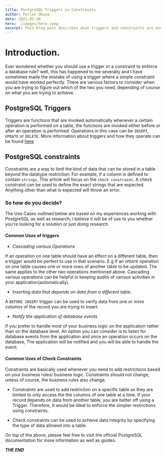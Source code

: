 ```yaml
---
title: PostgreSQL Triggers vs Constraints
author: Pollet Obuya
date: 2021-05-20
hero: ./images/hero.jpeg
excerpt: This blog post describes what triggers and constraints are and how to know which one to select depending on the problem at hand.
---
```


# Introduction.
Ever wondered whether you should use a trigger or a constraint to enforce a database rule? well, this has happened to me severally and I have sometimes made the mistake of using a trigger where a simple constraint would have worked perfectly. There are various factors to consider when you are trying to figure out which of the two you need, depending of course on what you are trying to achieve.

## PostgreSQL Triggers
Triggers are functions that are invoked automatically whenever a certain operation is performed on a table, the functions are invoked either before or after an operation is performed. Operations in this case can be `INSERT`, `UPDATE` or `DELETE`.
More information about triggers and how they operate can be found [here](https://www.postgresql.org/docs/9.1/sql-createtrigger.html)

## PostgreSQL constraints
Constraints are a way to limit the kind of data that can be stored in a table beyond the datatype restriction. For example, if a column is defined to contain `strings`. This article will focus on the `check constraint`. A check constraint can be used to define the exact strings that are expected. Anything other than what is expected will throw an error.

### So how do you decide?
The Use Cases outlined below are based on my experiences working with PostgreSQL as well as research, I believe it will be of use to you  whether you're looking for a solution or just doing research.

#### Common Uses of triggers
- *Cascading various Operations*

If an operation on one table should have an effect on a different table, then a trigger would be perfect to use in that scenario. E.g If an `UPDATE` operation on one table causes one or more rows of another table to be updated. The same applies to the other two operations mentioned above.
Cascading various operations can be helpful in keeping audits of various activities in your application(automatically).

-  *Inserting data that depends on data from a different table.*

A `BEFORE INSERT` trigger can be used to verify data from one or more columns of the record you are trying to insert.

- *Notify the application of database events*

If you prefer to handle most of your business logic on the application rather than on the database level. An option you can consider is to listen for database events from the application and once an operation occurs on the database, The application will be notified and you will be able to handle the event.

#### Common Uses of Check Constraints
Constraints are basically used whenever you need to add restrictions based on your business rules/ business logic. Constraints should not change, unless of course, the business rules also change.

-  Constraints are used to add restriction on a specific table as they are limited to only access the the columns of one table at a time. If your record depends on data from another table, you are better off using a Trigger. Therefore, It would be ideal to enforce the simpler restrictions using constraints.

-  Check constraints can be used to achieve data integrity by specifying the type of data allowed into a table.

On top of the above, please feel free to visit the official PostgreSQL documentation for more information as well as guides.

***THE END***
